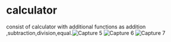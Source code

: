 # calculator
consist of calculator with additional functions as addition ,subtraction,division,equal.![Capture 5](https://user-images.githubusercontent.com/78782475/115762147-df48b880-a3c2-11eb-8cd6-268b08a77e94.PNG)
![Capture 6](https://user-images.githubusercontent.com/78782475/115762161-e243a900-a3c2-11eb-8a84-932514b30ed0.PNG)
![Capture 7](https://user-images.githubusercontent.com/78782475/115762179-e5d73000-a3c2-11eb-8b31-b06acd20a26d.PNG)



